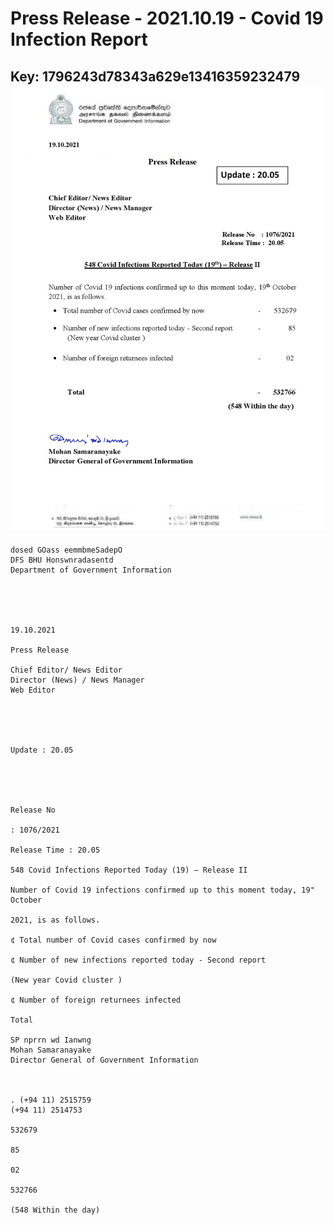 # Press Release - 2021.10.19 - Covid 19 Infection Report 
Key: 1796243d78343a629e13416359232479 
![img](img/1796243d78343a629e13416359232479.jpg)
---
```
dosed GOass eemmbmeSadepO
DFS BHU Honswnradasentd
Department of Government Information

 

 

19.10.2021

Press Release

Chief Editor/ News Editor
Director (News) / News Manager
Web Editor

 

 

Update : 20.05

 

 

Release No

: 1076/2021

Release Time : 20.05

548 Covid Infections Reported Today (19) — Release II

Number of Covid 19 infections confirmed up to this moment today, 19" October

2021, is as follows.

¢ Total number of Covid cases confirmed by now

¢ Number of new infections reported today - Second report

(New year Covid cluster )

¢ Number of foreign returnees infected

Total

SP nprrn wd Ianwng
Mohan Samaranayake
Director General of Government Information

 

. (+94 11) 2515759
(+94 11) 2514753

532679

85

02

532766

(548 Within the day)

```
